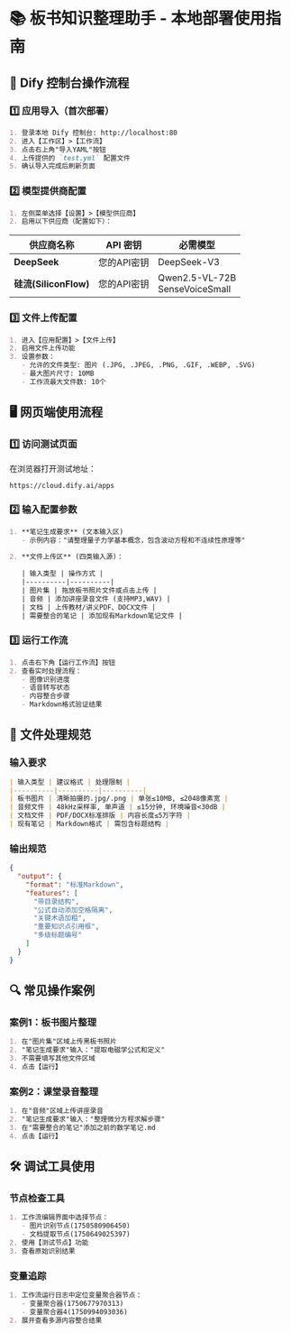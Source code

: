 # 📚 板书知识整理助手 - 本地部署使用指南

## 🌟 Dify 控制台操作流程

### 1️⃣ 应用导入（首次部署）
```markdown
1. 登录本地 Dify 控制台: http://localhost:80
2. 进入【工作区】>【工作流】
3. 点击右上角"导入YAML"按钮
4. 上传提供的 `test.yml` 配置文件
5. 确认导入完成后刷新页面
```

### 2️⃣ 模型提供商配置
```markdown
1. 左侧菜单选择【设置】>【模型供应商】
2. 启用以下供应商（配置如下）：
```

| 供应商名称 | API 密钥 | 必需模型 |
|------------|----------|----------|
| **DeepSeek** | 您的API密钥 | DeepSeek-V3 |
| **硅流(SiliconFlow)** | 您的API密钥 | Qwen2.5-VL-72B<br>SenseVoiceSmall |

### 3️⃣ 文件上传配置
```markdown
1. 进入【应用配置】>【文件上传】
2. 启用文件上传功能
3. 设置参数：
   - 允许的文件类型: 图片 (.JPG, .JPEG, .PNG, .GIF, .WEBP, .SVG)
   - 最大图片尺寸: 10MB
   - 工作流最大文件数: 10个
```

## 🖥️ 网页端使用流程

### 1️⃣ 访问测试页面
在浏览器打开测试地址：
```
https://cloud.dify.ai/apps
```

### 2️⃣ 输入配置参数
```markdown
1. **笔记生成要求** (文本输入区)
   - 示例内容："请整理量子力学基本概念，包含波动方程和不连续性原理等"
 
2. **文件上传区** (四类输入源)：
 
   | 输入类型 | 操作方式 |
   |----------|----------|
   | 图片集 | 拖放板书照片文件或点击上传 |
   | 音频 | 添加讲座录音文件 (支持MP3,WAV) |
   | 文档 | 上传教材/讲义PDF、DOCX文件 |
   | 需要整合的笔记 | 添加现有Markdown笔记文件 |
```

### 3️⃣ 运行工作流
```markdown
1. 点击右下角【运行工作流】按钮
2. 查看实时处理流程：
   - 图像识别进度
   - 语音转写状态
   - 内容整合步骤
   - Markdown格式验证结果
```

## 📂 文件处理规范

### 输入要求
```markdown
| 输入类型 | 建议格式 | 处理限制 |
|----------|----------|----------|
| 板书图片 | 清晰拍摄的.jpg/.png | 单张≤10MB, ≤2048像素宽 |
| 音频文件 | 48kHz采样率, 单声道 | ≤15分钟, 环境噪音<30dB |
| 文档文件 | PDF/DOCX标准排版 | 内容长度≤5万字符 |
| 现有笔记 | Markdown格式 | 需包含标题结构 |
```

### 输出规范
```json
{
  "output": {
    "format": "标准Markdown",
    "features": [
      "带目录结构",
      "公式自动添加空格隔离",
      "关键术语加粗",
      "重要知识点引用框",
      "多级标题编号"
    ]
  }
}
```

## 🔍 常见操作案例

### 案例1：板书图片整理
```markdown
1. 在"图片集"区域上传黑板书照片
2. "笔记生成要求"输入："提取电磁学公式和定义"
3. 不需要填写其他文件区域
4. 点击【运行】
```

### 案例2：课堂录音整理
```markdown
1. 在"音频"区域上传讲座录音
2. "笔记生成要求"输入："整理微分方程求解步骤"
3. 在"需要整合的笔记"添加之前的数学笔记.md
4. 点击【运行】
```

## 🛠️ 调试工具使用

### 节点检查工具
```markdown
1. 工作流编辑界面中选择节点：
   - 图片识别节点(1750580906450)
   - 文档提取节点(1750649025397)
2. 使用【测试节点】功能
3. 查看原始识别结果
```

### 变量追踪
```markdown
1. 工作流运行日志中定位变量聚合器节点：
   - 变量聚合器(1750677970313)
   - 变量聚合器4(1750994093036)
2. 展开查看多源内容整合结果
```
